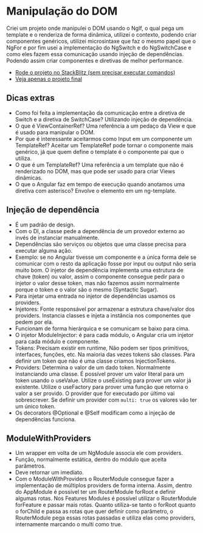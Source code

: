 # Manipulação do DOM
Criei um projeto onde manipulei o DOM usando o NgIf, o qual pega um template e o renderiza de forma dinâmica, utilizei o contexto, podendo criar componentes genéricos, utilizei microsintaxe que faz o mesmo papel que o NgFor e por fim usei a implementação do NgSwitch e do NgSwitchCase e como eles fazem essa comunicação usando injeção de dependências. Podendo assim criar componentes e diretivas de melhor performance. 

- [Rode o projeto no StackBlitz (sem precisar executar comandos)](https://stackblitz.com/edit/template-directives)
- [Veja apenas o projeto final](https://template-directives.stackblitz.io/)

## Dicas extras
- Como foi feita a implementação da comunicação entre a diretiva de Switch e a diretiva de SwitchCase? Utilizando injeção de dependência.
- O que é ViewContainerRef? Uma referência a um pedaço da View e que é usado para manipular o DOM. 
- Por que é interessante aceitarmos como Input em um componente um TemplateRef? Aceitar um TemplateRef pode tornar o componente mais genérico, já que quem define o template é o componente pai que o utiliza. 
- O que é um TemplateRef? Uma referência a um template que não é renderizado no DOM, mas que pode ser usado para criar Views dinâmicas.
- O que o Angular faz em tempo de execução quando anotamos uma diretiva com asterisco? Envolve o elemento em um ng-template. 

## Injeção de dependência
- É um padrão de design.
- Com o DI, a classe pede a dependência de um provedor externo ao invés de instanciar manualmente.  
- Dependências são serviços ou objetos que uma classe precisa para executar alguma ação. 
- Exemplo: se no Angular tivesse um componente e a única forma dele se comunicar com o resto da aplicação fosse por input ou output não seria muito bom. O injetor de dependência implementa uma estrutura de chave (token) ou valor, assim o componente consegue pedir para o injetor o valor desse token, mas não fazemos assim normalmente porque o token e o valor são o mesmo (Syntactic Sugar).
- Para injetar uma entrada no injetor de dependências usamos os providers.
- Injetores: Fonte responsável por armazenar a estrutura chave/valor dos providers. Instancia classes e injeta a instância nos componentes que pedem por ela.
- Funcionam de forma hierárquica e se comunicam se baixo para cima.
- O injetor ModuleInjector: é para cada módulo, o Angular cria um injetor para cada módulo e componente. 
- Tokens: Precisam existir em runtime, Não podem ser tipos primitivos, interfaces, funções, etc. Na maioria das vezes tokens são classes. Para definir um token que não é uma classe criamos InjectionTokens.
- Providers: Determina o valor de um dado token. Normalmente instanciando uma classe. É possível prover um valor literal para um token usando o useValue. Utilize o useExisting para prover um valor já existente. Utilize o useFactory para prover uma função que retorna o valor a ser provido. O provider que for executado por último vai sobrescrever. Se definir um provider com `multi: true` os valores vão ter um único token. 
- Os decorators @Optional e @Self modificam como a injeção de dependências funciona. 

## ModuleWithProviders
- Um wrapper em volta de um NgModule associa ele com providers. 
- Função, normalmente estática, dentro do módulo que aceita parâmetros. 
- Deve retornar um imediato. 
- Com o ModuleWithProviders o RouterModule consegue fazer a implementação de múltiplos providers de forma interna. Assim, dentro do AppModule é possível ter um RouterModule forRoot e definir algumas rotas. Nos Features Modules é possível utilizar o RouterModule forFeature e passar mais rotas. Quanto utiliza-se tanto o forRoot quanto o forChild e passa as rotas que quer definir como parâmetro, o RouterModule pega essas rotas passadas e utiliza elas como providers, internamente marcando o multi como true.
